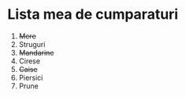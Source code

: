<!DOCTYPE html>
<html>
<head>
  <meta charset="UTF-8">
</head>
<body>
  <h1>Lista mea de cumparaturi</h1>
  <ol>
    <li><s>Mere</s></li>
    <li>Struguri</li>
    <li><s>Mandarine</s></li>
    <li>Cirese</li>
    <li><s>Caise</s></li>
    <li>Piersici</li>
    <li>Prune</li>
  </ol>
</body>
</html>
